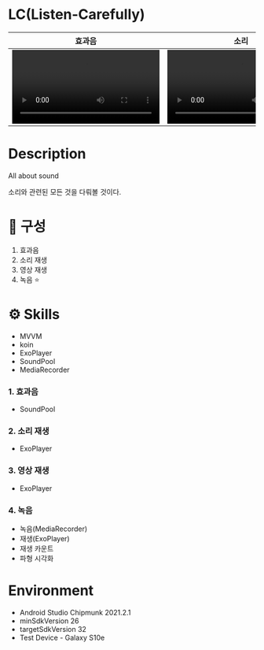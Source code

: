 # LC(Listen-Carefully)

| 효과음 | 소리 | 영상 | 녹음 |
|:----------:|:----------:|:----------:|:----------:|
| <video src="https://user-images.githubusercontent.com/43190509/194762802-2851b5e0-23e8-4e84-b6a5-8e8e04b46476.mp4" /> | <video src="https://user-images.githubusercontent.com/43190509/194762809-e32e9bc1-777b-47ea-b9d8-8d4dd8c8a589.mp4"/> | <video src="https://user-images.githubusercontent.com/43190509/194762821-2e0fdc82-cf66-4216-9af2-397c8636e394.mp4"/> | <video src="https://user-images.githubusercontent.com/43190509/194762813-29493d0d-8fac-470f-8672-ae9ae138fd91.mp4"/> |


# Description

All about sound

소리와 관련된 모든 것을 다뤄볼 것이다.

# 📂 구성
1. 효과음
2. 소리 재생
3. 영상 재생
4. 녹음 ⭐️


# ⚙️ Skills
- MVVM
- koin
- ExoPlayer
- SoundPool
- MediaRecorder


### 1. 효과음
- SoundPool

### 2. 소리 재생
- ExoPlayer

### 3. 영상 재생
- ExoPlayer

### 4. 녹음
- 녹음(MediaRecorder)
- 재생(ExoPlayer)
- 재생 카운트
- 파형 시각화

# Environment
- Android Studio Chipmunk 2021.2.1
- minSdkVersion 26
- targetSdkVersion 32
- Test Device - Galaxy S10e
